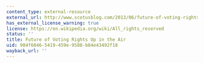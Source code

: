 ```yaml
---
content_type: external-resource
external_url: http://www.scotusblog.com/2013/06/future-of-voting-rights-up-in-the-air-in-plain-english/
has_external_license_warning: true
license: https://en.wikipedia.org/wiki/All_rights_reserved
status: ''
title: Future of Voting Rights Up in the Air
uid: 904f6046-5419-459e-9580-b84e43492f18
wayback_url: ''
---
```

